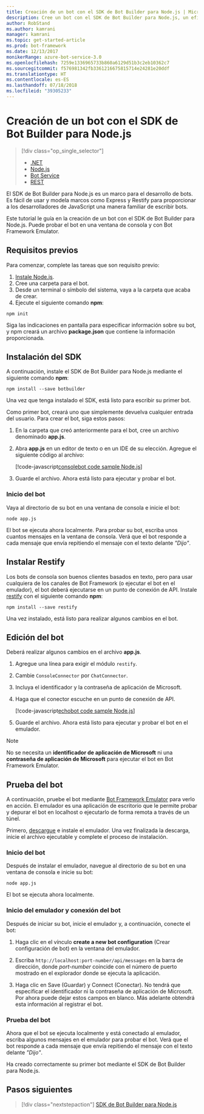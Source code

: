 ```yaml
---
title: Creación de un bot con el SDK de Bot Builder para Node.js | Microsoft Docs
description: Cree un bot con el SDK de Bot Builder para Node.js, un eficaz marco de construcción de bots.
author: RobStand
ms.author: kamrani
manager: kamrani
ms.topic: get-started-article
ms.prod: bot-framework
ms.date: 12/13/2017
monikerRange: azure-bot-service-3.0
ms.openlocfilehash: 7259e1336965733b860a6129d51b3c2eb10362c7
ms.sourcegitcommit: f576981342fb3361216675815714e24281e20ddf
ms.translationtype: HT
ms.contentlocale: es-ES
ms.lasthandoff: 07/18/2018
ms.locfileid: "39305233"
---
```

# <a name="create-a-bot-with-the-bot-builder-sdk-for-nodejs"></a>Creación de un bot con el SDK de Bot Builder para Node.js
> [!div class="op_single_selector"]
> - [.NET](../dotnet/bot-builder-dotnet-quickstart.md)
> - [Node.js](../nodejs/bot-builder-nodejs-quickstart.md)
> - [Bot Service](../bot-service-quickstart.md)
> - [REST](../rest-api/bot-framework-rest-connector-quickstart.md)

El SDK de Bot Builder para Node.js es un marco para el desarrollo de bots. Es fácil de usar y modela marcos como Express y Restify para proporcionar a los desarrolladores de JavaScript una manera familiar de escribir bots.

Este tutorial le guía en la creación de un bot con el SDK de Bot Builder para Node.js. Puede probar el bot en una ventana de consola y con Bot Framework Emulator.

## <a name="prerequisites"></a>Requisitos previos
Para comenzar, complete las tareas que son requisito previo:

1. [Instale Node.js](https://nodejs.org).
2. Cree una carpeta para el bot.
3. Desde un terminal o símbolo del sistema, vaya a la carpeta que acaba de crear.
4. Ejecute el siguiente comando **npm**:

```nodejs
npm init
```

Siga las indicaciones en pantalla para especificar información sobre su bot, y npm creará un archivo **package.json** que contiene la información proporcionada. 

## <a name="install-the-sdk"></a>Instalación del SDK
A continuación, instale el SDK de Bot Builder para Node.js mediante el siguiente comando **npm**:

```nodejs
npm install --save botbuilder
```

Una vez que tenga instalado el SDK, está listo para escribir su primer bot.

Como primer bot, creará uno que simplemente devuelva cualquier entrada del usuario. Para crear el bot, siga estos pasos:

1. En la carpeta que creó anteriormente para el bot, cree un archivo denominado **app.js**.
2. Abra **app.js** en un editor de texto o en un IDE de su elección. Agregue el siguiente código al archivo: 

   [!code-javascript[consolebot code sample Node.js](../includes/code/node-getstarted.js#consolebot)]

3. Guarde el archivo. Ahora está listo para ejecutar y probar el bot.

### <a name="start-your-bot"></a>Inicio del bot

Vaya al directorio de su bot en una ventana de consola e inicie el bot:

```nodejs
node app.js
```

El bot se ejecuta ahora localmente. Para probar su bot, escriba unos cuantos mensajes en la ventana de consola.
Verá que el bot responde a cada mensaje que envía repitiendo el mensaje con el texto delante *"Dijo"*.

## <a name="install-restify"></a>Instalar Restify

Los bots de consola son buenos clientes basados en texto, pero para usar cualquiera de los canales de Bot Framework (o ejecutar el bot en el emulador), el bot deberá ejecutarse en un punto de conexión de API. Instale <a href="http://restify.com/" target="_blank">restify</a> con el siguiente comando **npm**:

```nodejs
npm install --save restify
```

Una vez instalado, está listo para realizar algunos cambios en el bot.

## <a name="edit-your-bot"></a>Edición del bot

Deberá realizar algunos cambios en el archivo **app.js**. 

1. Agregue una línea para exigir el módulo `restify`.
2. Cambie `ConsoleConnector` por `ChatConnector`.
3. Incluya el identificador y la contraseña de aplicación de Microsoft.
4. Haga que el conector escuche en un punto de conexión de API.

   [!code-javascript[echobot code sample Node.js](../includes/code/node-getstarted.js#echobot)]

5. Guarde el archivo. Ahora está listo para ejecutar y probar el bot en el emulador.

> [!NOTE] 
> No se necesita un **identificador de aplicación de Microsoft** ni una **contraseña de aplicación de Microsoft** para ejecutar el bot en Bot Framework Emulator.

## <a name="test-your-bot"></a>Prueba del bot
A continuación, pruebe el bot mediante [Bot Framework Emulator](../bot-service-debug-emulator.md) para verlo en acción. El emulador es una aplicación de escritorio que le permite probar y depurar el bot en localhost o ejecutarlo de forma remota a través de un túnel.

Primero, [descargue](https://emulator.botframework.com) e instale el emulador. Una vez finalizada la descarga, inicie el archivo ejecutable y complete el proceso de instalación.

### <a name="start-your-bot"></a>Inicio del bot

Después de instalar el emulador, navegue al directorio de su bot en una ventana de consola e inicie su bot:

```nodejs
node app.js
```
   
El bot se ejecuta ahora localmente.

### <a name="start-the-emulator-and-connect-your-bot"></a>Inicio del emulador y conexión del bot
Después de iniciar su bot, inicie el emulador y, a continuación, conecte el bot:

1. Haga clic en el vínculo **create a new bot configuration** (Crear configuración de bot) en la ventana del emulador. 

2. Escriba `http://localhost:port-number/api/messages` en la barra de dirección, donde *port-number* coincide con el número de puerto mostrado en el explorador donde se ejecuta la aplicación.

3. Haga clic en Save (Guardar) y Connect (Conectar). No tendrá que especificar el identificador ni la contraseña de aplicación de Microsoft. Por ahora puede dejar estos campos en blanco. Más adelante obtendrá esta información al registrar el bot.

### <a name="try-out-your-bot"></a>Prueba del bot

Ahora que el bot se ejecuta localmente y está conectado al emulador, escriba algunos mensajes en el emulador para probar el bot.
Verá que el bot responde a cada mensaje que envía repitiendo el mensaje con el texto delante *"Dijo"*.

Ha creado correctamente su primer bot mediante el SDK de Bot Builder para Node.js.

## <a name="next-steps"></a>Pasos siguientes

> [!div class="nextstepaction"]
> [SDK de Bot Builder para Node.js](bot-builder-nodejs-overview.md)
